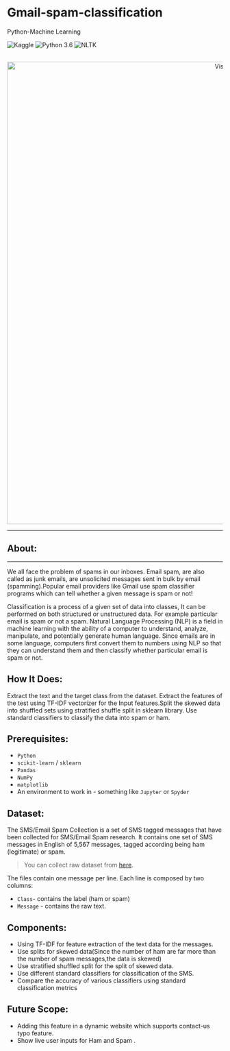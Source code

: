 # Gmail-spam-classification
Python-Machine Learning 

![Kaggle](https://img.shields.io/badge/Dataset-Kaggle-blue.svg) ![Python 3.6](https://img.shields.io/badge/Python-3.6-brightgreen.svg) ![NLTK](https://img.shields.io/badge/Library-NLTK-orange.svg)

<p align="center">
  <br>
  <img alt="Visual Studio Code" width="1080px" src="https://www.bestproxyreviews.com/wp-content/uploads/2020/07/Bad-Conversion-bot.jpg" />
</p>

---

## About:

---

We all face the problem of spams in our inboxes. Email spam, are also called as junk emails, are unsolicited messages sent in bulk by email (spamming).Popular email providers like Gmail use spam classifier programs which can tell whether a given message is spam or not!

Classification is a process of a given set of data into classes, It can be performed on both structured or unstructured data.  For example particular email is spam or not a spam. Natural Language Processing (NLP) is a field in machine learning with the ability of a computer to understand, analyze, manipulate, and potentially generate human language. Since emails are in some language, computers first convert them to numbers using NLP so that they can understand them and then classify whether particular email is spam or not.

## How It Does:
Extract the text and the target class from the dataset. Extract the features of the test using TF-IDF vectorizer for the Input features.Split the skewed data into shuffled sets using stratified shuffle split in sklearn library. Use standard classifiers to classify the data into spam or ham.

## Prerequisites:
-  `Python`
-  `scikit-learn` / `sklearn`
-  `Pandas`
-  `NumPy`
-  `matplotlib`
-  An environment to work in - something like `Jupyter` or `Spyder`

## Dataset:
The SMS/Email Spam Collection is a set of SMS tagged messages that have been collected for SMS/Email Spam research. It contains one set of SMS messages in English of 5,567 messages, tagged according being ham (legitimate) or spam.

> You can collect raw dataset from [here](https://github.com/harshithvh/Gmail-spam-classification/blob/main/spam.tsv).

The files contain one message per line. Each line is composed by two columns:
- `Class`- contains the label (ham or spam) 
- `Message` - contains the raw text.

## Components:
-  Using TF-IDF for feature extraction of the text data for the messages.
-  Use splits for skewed data(Since the number of ham are far more than the number of spam messages,the data is skewed)
-  Use stratified shuffled split for the split of skewed data.
-  Use different standard classifiers for classification of the SMS.
-  Compare the accuracy of various classifiers using standard classification metrics

## Future Scope:
- Adding this feature in a dynamic website which supports contact-us typo feature.
- Show live user inputs for Ham and Spam  .

